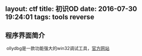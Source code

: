 layout: ctf
title: 初识OD
date: 2016-07-30 19:24:01
tags: tools reverse
---

## 程序界面简介

​	ollydbg是一款功能强大的win32调试工具，[官方网站](http://www.ollydbg.de)




